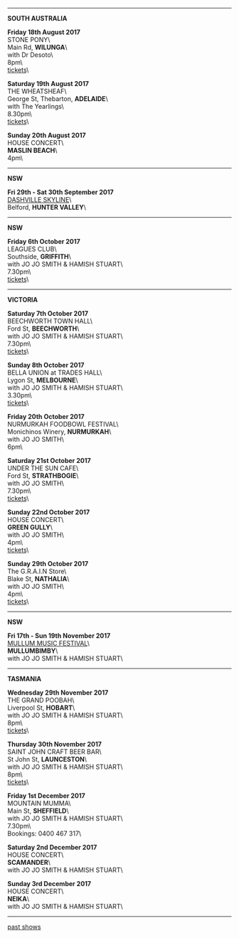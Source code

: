 * * * * *     

**SOUTH AUSTRALIA**     

**Friday 18th August 2017**\
STONE PONY\        
Main Rd, **WILUNGA**\   
with Dr Desoto\         
8pm\                 
[tickets](http://www.ticketebo.com.au/stonepony/aug-lucie-thorne-dr-desoto.html)\   

**Saturday 19th August 2017**\
THE WHEATSHEAF\        
George St, Thebarton, **ADELAIDE**\   
with The Yearlings\         
8.30pm\                 
[tickets](https://www.trybooking.com/book/event?eid=297166)\     
  
**Sunday 20th August 2017**\
HOUSE CONCERT\        
**MASLIN BEACH**\            
4pm\               

* * * * *     

**NSW**     

**Fri 29th - Sat 30th September 2017**\
[DASHVILLE SKYLINE](http://dashville.com.au/skyline-2016/)\        
Belford, **HUNTER VALLEY**\           
     
* * * * *     

**NSW**     

**Friday 6th October 2017**\
LEAGUES CLUB\     
Southside, **GRIFFITH**\            
with JO JO SMITH & HAMISH STUART\    
7.30pm\     
[tickets](https://www.firstfridaylive.com.au)\  

* * * * *     

**VICTORIA**     

**Saturday 7th October 2017**\
BEECHWORTH TOWN HALL\     
Ford St, **BEECHWORTH**\            
with JO JO SMITH & HAMISH STUART\    
7.30pm\     
[tickets](https://www.trybooking.com/QJTA)\  

**Sunday 8th October 2017**\
BELLA UNION at TRADES HALL\     
Lygon St, **MELBOURNE**\            
with JO JO SMITH & HAMISH STUART\    
3.30pm\     
[tickets](https://www.bellaunion.com.au/event/1197)\  

**Friday 20th October 2017**\
NURMURKAH FOODBOWL FESTIVAL\     
Monichinos Winery, **NURMURKAH**\            
with JO JO SMITH\    
6pm\      

**Saturday 21st October 2017**\
UNDER THE SUN CAFE\     
Ford St, **STRATHBOGIE**\            
with JO JO SMITH\    
7.30pm\     
[tickets](https://www.trybooking.com/QJTJ)\    

**Sunday 22nd October 2017**\
HOUSE CONCERT\     
**GREEN GULLY**\            
with JO JO SMITH\    
4pm\     
[tickets](https://www.trybooking.com/QJTP)\  

**Sunday 29th October 2017**\
The G.R.A.I.N Store\     
Blake St, **NATHALIA**\            
with JO JO SMITH\    
4pm\     
[tickets](https://www.trybooking.com/QOLU)\    

* * * * *     

**NSW**     

**Fri 17th - Sun 19th November 2017**\
[MULLUM MUSIC FESTIVAL](http://www.mullummusicfestival.com)\        
**MULLUMBIMBY**\           
with JO JO SMITH & HAMISH STUART\    
     
* * * * *     

**TASMANIA**     

**Wednesday 29th November 2017**\
THE GRAND POOBAH\     
Liverpool St, **HOBART**\            
with JO JO SMITH & HAMISH STUART\    
8pm\     
[tickets](https://www.trybooking.com/QVME)\  

**Thursday 30th November 2017**\
SAINT JOHN CRAFT BEER BAR\     
St John St, **LAUNCESTON**\            
with JO JO SMITH & HAMISH STUART\    
8pm\     
[tickets](https://www.trybooking.com/QVMX)\  

**Friday 1st December 2017**\
MOUNTAIN MUMMA\     
Main St, **SHEFFIELD**\            
with JO JO SMITH & HAMISH STUART\    
7.30pm\     
Bookings: 0400 467 317\  

**Saturday 2nd December 2017**\
HOUSE CONCERT\     
**SCAMANDER**\            
with JO JO SMITH & HAMISH STUART\    
   
**Sunday 3rd December 2017**\
HOUSE CONCERT\     
**NEIKA**\            
with JO JO SMITH & HAMISH STUART\    

* * * * *     

[past shows](?p=shows/archive/)